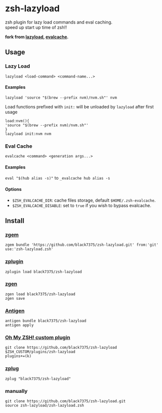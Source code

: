 # zsh-lazyload
zsh plugin for lazy load commands and eval caching.  
speed up start up time of zsh!!

**fork from [lazyload](https://github.com/qoomon/zsh-lazyload), 
[evalcache](https://github.com/mroth/evalcache).**

## Usage

### Lazy Load
`lazyload <load-command> <command-name...>`

#### Examples
`lazyload 'source "$(brew --prefix nvm)/nvm.sh"' nvm`

Load functions prefixed with `init:` will be unloaded by `lazyload` after first usage
```
load:nvm(){
'source "$(brew --prefix nvm)/nvm.sh"'
}
lazyload init:nvm nvm
```

### Eval Cache
`evalcache <command> <generation args...>`

#### Examples
`eval "$(hub alias -s)"` to `_evalcache hub alias -s`

#### Options

- `$ZSH_EVALCACHE_DIR`: cache files storage, default `$HOME/.zsh-evalcache`.
- `$ZSH_EVALCACHE_DISABLE`: set to `true` if you wish to bypass evalcache.


## Install

### [zgem](https://github.com/black7375/zgem)
`zgem bundle 'https://github.com/black7375/zsh-lazyload.git' from:'git' use:'zsh-lazyload.zsh'`
### [zplugin](https://github.com/zdharma/zplugin)
`zplugin load black7375/zsh-lazyload`
### [zgen](https://github.com/tarjoilija/zgen)
```
zgen load black7375/zsh-lazyload
zgen save
```
### [Antigen](https://github.com/zsh-users/antigen)
```
antigen bundle black7375/zsh-lazyload
antigen apply
```
### [Oh My ZSH! custom plugin](http://ohmyz.sh/)
```
git clone https://github.com/black7375/zsh-lazyload $ZSH_CUSTOM/plugins/zsh-lazyload
plugins+=(k)
```
### [zplug](https://github.com/zplug/zplug)
`zplug "black7375/zsh-lazyload"`
### manually
```
git clone https://github.com/black7375/zsh-lazyload.git
source zsh-lazyload/zsh-lazyload.zsh
```
